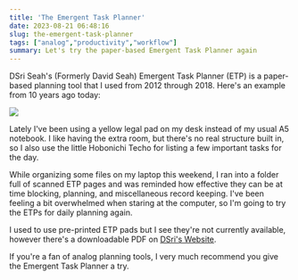 ```yaml
---
title: 'The Emergent Task Planner'
date: 2023-08-21 06:48:16
slug: the-emergent-task-planner
tags: ["analog","productivity","workflow"]
summary: Let's try the paper-based Emergent Task Planner again
---
```


DSri Seah's (Formerly David Seah) Emergent Task Planner (ETP) is a paper-based planning tool that I used from 2012 through 2018. Here's an example from 10 years ago today:

![](/img/2023/08/20230821-etp-example.png)

Lately I've been using a yellow legal pad on my desk instead of my usual A5 notebook. I like having the extra room, but there's no real structure built in, so I also use the little Hobonichi Techo for listing a few important tasks for the day.

While organizing some files on my laptop this weekend, I ran into a folder full of scanned ETP pages and was reminded how effective they can be at time blocking, planning, and miscellaneous record keeping. I've been feeling a bit overwhelmed when staring at the computer, so I'm going to try the ETPs for daily planning again.

I used to use pre-printed ETP pads but I see they're not currently available, however there's a downloadable PDF on [DSri's Website](https://davidseah.com/node/the-emergent-task-planner/).

If you're a fan of analog planning tools, I very much recommend you give the Emergent Task Planner a try.
